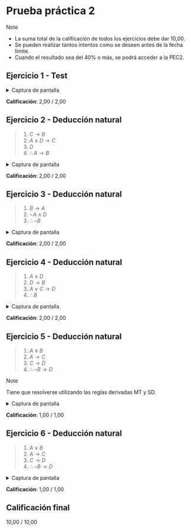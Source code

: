 # Prueba práctica 2

>[!NOTE]
>- La suma total de la calificación de todos los ejercicios debe dar 10,00.
>- Se pueden realizar tantos intentos como se deseen antes de la fecha límite. 
>- Cuando el resultado sea del 40% o más, se podrá acceder a la PEC2.

## Ejercicio 1 - Test

<details>
	<summary>Captura de pantalla</summary>

![](capturas/1.png)
</details>

**Calificación**: 2,00 / 2,00

## Ejercicio 2 - Deducción natural

>1. $C \rightarrow B$
>2. $A \wedge D \rightarrow C$
>3. $D$
>4. $\therefore A \rightarrow B$

<details>
	<summary>Captura de pantalla</summary>

![](capturas/2.png)
</details>

**Calificación**: 2,00 / 2,00

## Ejercicio 3 - Deducción natural

>1. $B \rightarrow A$
>2. $\neg A \wedge D$
>3. $\therefore \neg B$

<details>
	<summary>Captura de pantalla</summary>

![](capturas/3.png)
</details>

**Calificación**: 2,00 / 2,00

## Ejercicio 4 - Deducción natural

>1. $A \vee D$
>2. $D \rightarrow B$
>3. $A \vee C \rightarrow D$
>4. $\therefore B$

<details>
	<summary>Captura de pantalla</summary>

![](capturas/4.png)
</details>

**Calificación**: 2,00 / 2,00

## Ejercicio 5 - Deducción natural

>1. $A \vee B$
>2. $A \rightarrow C$
>3. $C \rightarrow D$
>4. $\therefore \neg B \rightarrow D$

>[!NOTE]
>Tiene que resolverse utilizando las reglas derivadas MT y SD.

<details>
	<summary>Captura de pantalla</summary>

![](capturas/5.png)
</details>

**Calificación**: 1,00 / 1,00

## Ejercicio 6 - Deducción natural

>1. $A \vee B$
>2. $A \rightarrow C$
>3. $C \rightarrow D$
>4. $\therefore \neg B \rightarrow D$

<details>
	<summary>Captura de pantalla</summary>

![](capturas/6.png)
</details>

**Calificación**: 1,00 / 1,00

## Calificación final

10,00 / 10,00